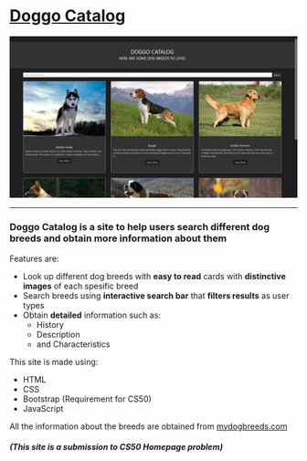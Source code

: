 # [Doggo Catalog](https://ozgurata.github.io/Doggo-Catalog/)

![Site Preview](./doggo-images/readme-ss.jpg)

---

### Doggo Catalog is a site to help users search different dog breeds and obtain more information about them

Features are:
* Look up different dog breeds with **easy to read** cards with **distinctive images** of each spesific breed
* Search breeds using **interactive search bar** that **filters results** as user types
* Obtain **detailed** information such as:
    * History
    * Description
    * and Characteristics

This site is made using:
* HTML
* CSS
* Bootstrap (Requirement for CS50)
* JavaScript

All the information about the breeds are obtained from [mydogbreeds.com](https://www.mydogbreeds.com)

##### (This site is a submission to CS50 Homepage problem)
